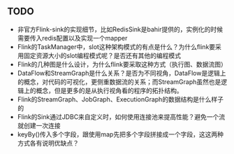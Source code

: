 ## TODO


- 非官方Flink-sink的实现细节，比如RedisSink是bahir提供的，实例化的时候需要传入redis配置以及实现一个mapper
- Flink的TaskManager中，slot这种架构模式的有点是什么？为什么flink要采用固定资源大小的slot编程模式呢？是否还有其他的编程模式
- Flink的几种图是什么设计，为什么flink要采取这种方式（执行图、数据流图）
- DataFlow和StreamGraph是什么关系？是否为不同视角，DataFlow是逻辑上的概念，对代码的可视化，更侧重数据流的关系；而StreamGraph虽然也是逻辑上的概念，但是更多的是从执行视角看的程序的拓扑结构。
- Flink的StreamGraph、JobGraph、ExecutionGraph的数据结构是什么样子的
- Flink的Sink通过JDBC来自定义时，如何使用连接池来提高性能？避免一个流就创建一次连接
- keyBy()传入多个字段，跟使用map先把多个字段拼接成一个字段，这这两种方式各有说明优缺点？